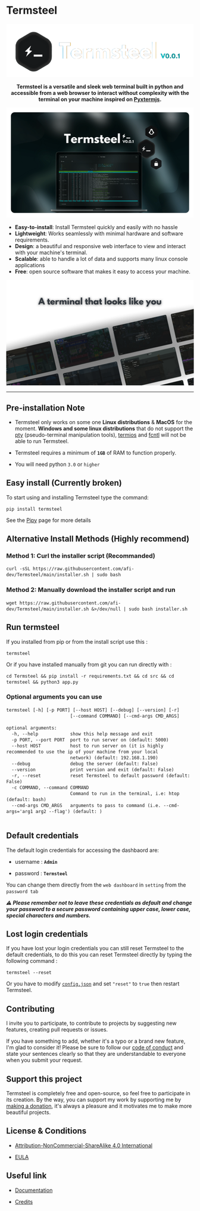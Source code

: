 # Termsteel

![termsteel_logo.png](https://raw.githubusercontent.com/afi-dev/Termsteel/main/.github/assets/termsteel_logo.png)

<p align="center"><strong>Termsteel is a versatile and sleek web terminal built in python and accessible from a web browser to interact without complexity with the terminal on your machine inspired on <a href="https://github.com/cs01/pyxtermjs">Pyxtermjs</a>.</strong></p>

![termsteel_banner.png](https://raw.githubusercontent.com/afi-dev/Termsteel/main/.github/assets/termsteel_banner.png)

- **Easy-to-install**: Install Termsteel quickly and easily with no hassle
- **Lightweight**: Works seamlessly with minimal hardware and software requirements.
- **Design**: a beautiful and responsive web interface to view and interact with your machine's terminal.
- **Scalable**: able to handle a lot of data and supports many linux console applications
- **Free**: open source software that makes it easy to access your machine.

![termsteel_cards.png](https://raw.githubusercontent.com/afi-dev/Termsteel/main/.github/assets/termsteel_cards.png)

-----

## Pre-installation Note

- Termsteel only works on some one **Linux distributions** & **MacOS** for the moment. **Windows and some linux distributions** that do not support the [pty](https://docs.python.org/3/library/pty.html) (pseudo-terminal manipulation tools), [termios](https://docs.python.org/3/library/termios.html) and [fcntl](http://manpages.ubuntu.com/manpages/bionic/man2/fcntl.2.html) will not be able to run Termsteel.

- Termsteel requires a minimum of **`1GB`** of RAM to function properly.

- You will need python `3.0` or `higher`

## Easy install (Currently broken)

To start using and installing Termsteel type the command:

```
pip install termsteel
```
See the [Pipy](https://pypi.org/project/termsteel/) page for more details

## Alternative Install Methods (Highly recommend)

### Method 1: Curl the installer script (Recommanded)

```
curl -sSL https://raw.githubusercontent.com/afi-dev/Termsteel/main/installer.sh | sudo bash
```

### Method 2: Manually download the installer script and run

```
wget https://raw.githubusercontent.com/afi-dev/Termsteel/main/installer.sh &>/dev/null | sudo bash installer.sh
```

## Run termsteel

If you installed from pip or from the install script use this :
```
termsteel
```

Or if you have installed manually from git you can run directly with :

```
cd Termsteel && pip install -r requirements.txt && cd src && cd termsteel && python3 app.py
```

### Optional arguments you can use
```
termsteel [-h] [-p PORT] [--host HOST] [--debug] [--version] [-r]
                        [--command COMMAND] [--cmd-args CMD_ARGS]

optional arguments:
  -h, --help            show this help message and exit
  -p PORT, --port PORT  port to run server on (default: 5000)
  --host HOST           host to run server on (it is highly recommended to use the ip of your machine from your local
                        network) (default: 192.168.1.190)
  --debug               debug the server (default: False)
  --version             print version and exit (default: False)
  -r, --reset           reset Termsteel to default password (default: False)
  -c COMMAND, --command COMMAND
                        Command to run in the terminal, i.e: htop (default: bash)
  --cmd-args CMD_ARGS   arguments to pass to command (i.e. --cmd-args='arg1 arg2 --flag') (default: )
  
```

## Default credentials

The default login credentials for accessing the dashbaord are:

- username : **`Admin`**

- password : **`Termsteel`**

You can change them directly from the `web dashboard` in `setting` from the `password tab`

***⚠️ Please remember not to leave these credentials as default and change your password to a secure password containing upper case, lower case, special characters and numbers.***

## Lost login credentials

If you have lost your login credentials you can still reset Termsteel to the default credentials, to do this you can reset Termsteel directly by typing the following command : 

```
termsteel --reset
``` 

Or you have to modify [`config.json`](https://github.com/afi-dev/Termsteel/blob/main/config.json) and set `"reset"` to `true` then restart Termsteel.

## Contributing

I invite you to participate, to contribute to projects by suggesting new features, creating pull requests or issues.

If you have something to add, whether it's a typo or a brand new feature, I'm glad to consider it! Please be sure to follow our [code of conduct](https://github.com/afi-dev/Termsteel/blob/main/CODE_OF_CONDUCT.md) and state your sentences clearly so that they are understandable to everyone when you submit your request.

## Support this project

Termsteel is completely free and open-source, so feel free to participate in its creation. By the way, you can support my work by supporting me by [making a donation](https://ko-fi.com/afidev), it's always a pleasure and it motivates me to make more beautiful projects. 

## License & Conditions

- [Attribution-NonCommercial-ShareAlike 4.0 International](https://github.com/afi-dev/Termsteel/blob/main/LICENSE.md)

- [EULA](https://github.com/afi-dev/Termsteel/blob/main/EULA)

## Useful link

- [Documentation](https://github.com/afi-dev/Termsteel/wiki)

- [Credits](https://github.com/afi-dev/Termsteel/blob/main/CREDITS.md)
